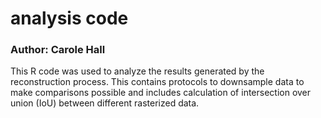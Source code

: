 # analysis code
### Author: Carole Hall

This R code was used to analyze the results generated by the reconstruction process. This contains protocols to downsample data to make comparisons possible
and includes calculation of intersection over union (IoU) between different rasterized data. 
